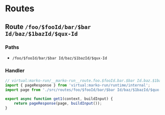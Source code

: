 # Routes

## Route `/foo/$fooId/bar/$bar Id/baz/$1bazId/$qux-Id`
### Paths
  - `/foo/$fooId/bar/$bar Id/baz/$1bazId/$qux-Id`
### Handler
```js
// virtual:marko-run/__marko-run__route.foo.$fooId.bar.$bar Id.baz.$1bazId.$qux-Id.js
import { pageResponse } from 'virtual:marko-run/runtime/internal';
import page from './src/routes/foo/$fooId/bar/$bar Id/baz/$1bazId/$qux-Id/+page.marko?marko-server-entry';

export async function get1(context, buildInput) {
	return pageResponse(page, buildInput());
}
```
